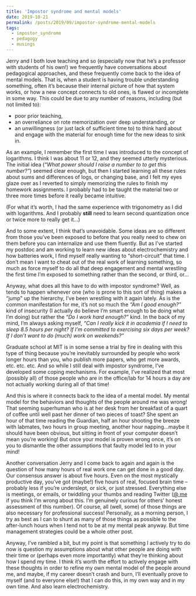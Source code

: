 ```yaml
---
title: 'Impostor syndrome and mental models'
date: 2019-10-21
permalink: /posts/2019/09/impostor-syndrome-mental-models
tags:
  - impostor_syndrome
  - pedagogy
  - musings
---
```


Jerry and I both love teaching and so (especially now that he’s a professor with students of his own!) we frequently have conversations about pedagogical approaches, and these frequently come back to the idea of mental models. That is, when a student is having trouble understanding something, often it’s because their internal picture of how that system works, or how a new concept connects to old ones, is flawed or incomplete in some way. This could be due to any number of reasons, including (but not limited to): 

* poor prior teaching,
* an overreliance on rote memorization over deep understanding, or
* an unwillingness (or just lack of sufficient time to) to think hard about and engage with the material for enough time for the new ideas to sink in.

As an example, I remember the first time I was introduced to the concept of logarithms. I think I was about 11 or 12, and they seemed utterly mysterious. The initial idea (_“What power should I raise a number to to get this number?”_) seemed clear enough, but then I started learning all these rules about sums and differences of logs, or changing base, and I felt my eyes glaze over as I reverted to simply memorizing the rules to finish my homework assignments. I probably had to be taught the material two or three more times before it really became intuitive.

(For what it’s worth, I had the same experience with trigonometry as I did with logarithms. And I probably **still** need to learn second quantization once or twice more to really get it...)

And to some extent, I think that’s unavoidable. Some ideas are so different from those you’ve been exposed to before that you really need to chew on them before you can internalize and use them fluently. But as I’ve started my postdoc and am working to learn new ideas about electrochemistry and how batteries work, I find myself really wanting to “short-circuit” that time. I don’t mean I want to cheat out of the real work of learning something, so much as force myself to do all that deep engagement and mental wrestling the first time I’m exposed to something rather than the second, or third, or...

Anyway, what does all this have to do with impostor syndrome? Well, as tends to happen whenever one (who is prone to this sort of thing) makes a “jump” up the hierarchy, I’ve been wrestling with it again lately. As is the common manifestation for me, it’s not so much the _“Am I good enough?”_ kind of insecurity (I actually do believe I’m smart enough to be doing what I’m doing) but rather the _“Do I work hard enough?”_ kind. In the back of my mind, I’m always asking myself, _“Can I really kick it in academia if I need to sleep 8.5 hours per night? If I’m committed to exercising six days per week? If I don’t want to do (much) work on weekends?”_

Graduate school at MIT is in some sense a trial by fire in dealing with this type of thing because you’re inevitably surrounded by people who work longer hours than you, who publish more papers, who get more awards, etc. etc. etc. And so while I still deal with impostor syndrome, I’ve developed some coping mechanisms. For example, I’ve realized that most (possibly all) of those people who are in the office/lab for 14 hours a day are not actually working during all of that time!

And this is where it connects back to the idea of a mental model. My mental model for the behaviors and thoughts of the people around me was wrong! That seeming superhuman who is at her desk from her breakfast of a quart of coffee until well past her dinner of two pieces of toast? She spent an hour of that time reading the Guardian, half an hour shooting the breeze with labmates, two hours in group meeting, another hour napping...maybe it should have been obvious, but sitting in front of your computer doesn’t mean you’re working! But once your model is proven wrong once, it’s on you to dismantle the other assumptions that faulty model led to in your mind!

Another conversation Jerry and I come back to again and again is the question of how many hours of real work one can get done in a good day. Our consensus answer is about five hours. Even on the most mystically productive day, you’ve got (maybe!) five hours of real, focused brain time – probably less if you’re underslept, or sick, or just stressed. Everything else is meetings, or emails, or twiddling your thumbs and reading Twitter ([@ me](https://twitter.com/intent/tweet?text=%40rachel_kurchin%20&original_referer=https://clicktotweet.com&related=clicktotweet) if you think I’m wrong about this. I’m genuinely curious for others’ honest assessment of this number). Of course, all (well, some) of those things are also necessary for professional success! Personally, as a morning person, I try as best as I can to shunt as many of those things as possible to the after-lunch hours when I tend not to be at my mental peak anyway. But time management strategies could be a whole other post.

Anyway, I’ve rambled a bit, but my point is that something I actively try to do now is question my assumptions about what other people are doing with their time or (perhaps even more importantly) what they’re thinking about how I spend my time. I think it’s worth the effort to actively engage with these thoughts in order to refine my own mental model of the people around me, and maybe, if my career doesn’t crash and burn, I’ll eventually prove to myself (and to everyone else!) that I can do this, in my own way and in my own time. And also learn electrochemistry.